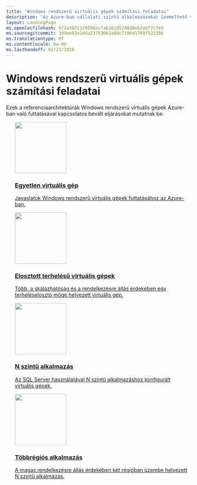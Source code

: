 ```yaml
---
title: "Windows rendszerű virtuális gépek számítási feladatai"
description: "Az Azure-ban vállalati szintű alkalmazásokat üzemeltető virtuális gépek üzembe helyezéséhez ismertet néhány gyakori architektúrát."
layout: LandingPage
ms.openlocfilehash: 972a307c129598ecfab161d5246d0eb2abf7c7e5
ms.sourcegitcommit: 3d9ee03e2dda23753661a80c7106d1789f5223bb
ms.translationtype: HT
ms.contentlocale: hu-HU
ms.lasthandoff: 02/23/2018
---
```

<!-- This file is generated! -->
<!-- See the templates in ./build/reference-architectures  -->
<!-- See data in index.json -->

# <a name="windows-vm-workloads"></a>Windows rendszerű virtuális gépek számítási feladatai

Ezek a referenciaarchitektúrák Windows rendszerű virtuális gépek Azure-ban való futtatásával kapcsolatos bevált eljárásokat mutatnak be.

<section class="series">
    <ul class="panelContent">
    <!-- Single VM -->
<li style="display: flex; flex-direction: column;">
    <a href="./single-vm.md" style="display: flex; flex-direction: column; flex: 1 0 auto;">
        <div class="cardSize" style="flex: 1 0 auto; display: flex;">
            <div class="cardPadding" style="display: flex;">
                <div class="card">
                    <div class="cardImageOuter">
                        <div class="cardImage">
                            <img src="./images/single-vm.svg" height="140px" />
                        </div>
                    </div>
                    <div class="cardText">
                        <h3>Egyetlen virtuális gép</h3>
                        <p>Javaslatok Windows rendszerű virtuális gépek futtatásához az Azure-ban.</p>
                    </div>
                </div>
            </div>
        </div>
    </a>
</li>
    <!-- Load balanced VMs -->
<li style="display: flex; flex-direction: column;">
    <a href="./multi-vm.md" style="display: flex; flex-direction: column; flex: 1 0 auto;">
        <div class="cardSize" style="flex: 1 0 auto; display: flex;">
            <div class="cardPadding" style="display: flex;">
                <div class="card">
                    <div class="cardImageOuter">
                        <div class="cardImage">
                            <img src="./images/multi-vm.svg" height="140px" />
                        </div>
                    </div>
                    <div class="cardText">
                        <h3>Elosztott terhelésű virtuális gépek</h3>
                        <p>Több, a skálázhatóság és a rendelkezésre állás érdekében egy terheléselosztó mögé helyezett virtuális gép.</p>
                    </div>
                </div>
            </div>
        </div>
    </a>
</li>
    <!-- N-tier application -->
<li style="display: flex; flex-direction: column;">
    <a href="./n-tier.md" style="display: flex; flex-direction: column; flex: 1 0 auto;">
        <div class="cardSize" style="flex: 1 0 auto; display: flex;">
            <div class="cardPadding" style="display: flex;">
                <div class="card">
                    <div class="cardImageOuter">
                        <div class="cardImage">
                            <img src="./images/n-tier.svg" height="140px" />
                        </div>
                    </div>
                    <div class="cardText">
                        <h3>N szintű alkalmazás</h3>
                        <p>Az SQL Server használatával N szintű alkalmazáshoz konfigurált virtuális gépek.</p>
                    </div>
                </div>
            </div>
        </div>
    </a>
</li>
    <!-- Multi-region application -->
<li style="display: flex; flex-direction: column;">
    <a href="./multi-region-application.md" style="display: flex; flex-direction: column; flex: 1 0 auto;">
        <div class="cardSize" style="flex: 1 0 auto; display: flex;">
            <div class="cardPadding" style="display: flex;">
                <div class="card">
                    <div class="cardImageOuter">
                        <div class="cardImage">
                            <img src="./images/multi-region-application.svg" height="140px" />
                        </div>
                    </div>
                    <div class="cardText">
                        <h3>Többrégiós alkalmazás</h3>
                        <p>A magas rendelkezésre állás érdekében két régióban üzembe helyezett N szintű alkalmazás.</p>
                    </div>
                </div>
            </div>
        </div>
    </a>
</li>
    </ul>
</section>

<ul class="panelContent cardsI">
</ul>